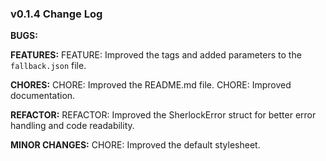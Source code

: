 ### v0.1.4 Change Log
**BUGS:**

**FEATURES:**
FEATURE: Improved the tags and added parameters to the `fallback.json` file.

**CHORES:**
CHORE: Improved the README.md file.
CHORE: Improved documentation.

**REFACTOR:**
REFACTOR: Improved the SherlockError struct for better error handling and code readability.

**MINOR CHANGES:**
CHORE: Improved the default stylesheet.

